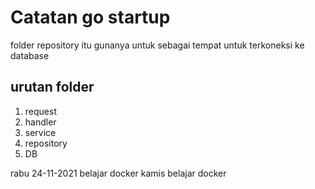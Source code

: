 # Catatan go startup


folder repository itu gunanya untuk sebagai tempat untuk terkoneksi ke database

## urutan folder 

1. request
2. handler
3. service 
4. repository
5. DB


rabu 24-11-2021 belajar docker
kamis belajar docker
